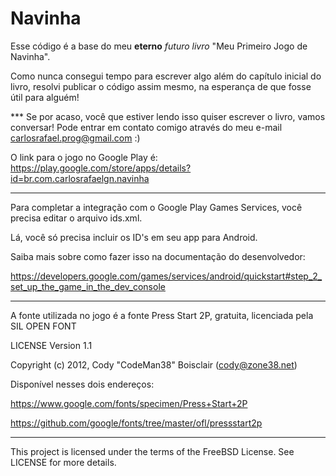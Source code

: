 # Navinha

Esse código é a base do meu **eterno** *futuro livro* "Meu Primeiro Jogo de Navinha".

Como nunca consegui tempo para escrever algo além do capítulo inicial do livro, resolvi publicar o código assim mesmo, na esperança de que fosse útil para alguém!

*** Se por acaso, você que estiver lendo isso quiser escrever o livro, vamos conversar! Pode entrar em contato comigo através do meu e-mail carlosrafael.prog@gmail.com :)

O link para o jogo no Google Play é: https://play.google.com/store/apps/details?id=br.com.carlosrafaelgn.navinha

----

Para completar a integração com o Google Play Games Services, você precisa editar o arquivo ids.xml.

Lá, você só precisa incluir os ID's em seu app para Android.

Saiba mais sobre como fazer isso na documentação do desenvolvedor:

https://developers.google.com/games/services/android/quickstart#step_2_set_up_the_game_in_the_dev_console

----

A fonte utilizada no jogo é a fonte Press Start 2P, gratuita, licenciada pela SIL OPEN FONT

LICENSE Version 1.1

Copyright (c) 2012, Cody "CodeMan38" Boisclair (cody@zone38.net)

Disponível nesses dois endereços:

https://www.google.com/fonts/specimen/Press+Start+2P

https://github.com/google/fonts/tree/master/ofl/pressstart2p

----

This project is licensed under the terms of the FreeBSD License. See LICENSE for more details.